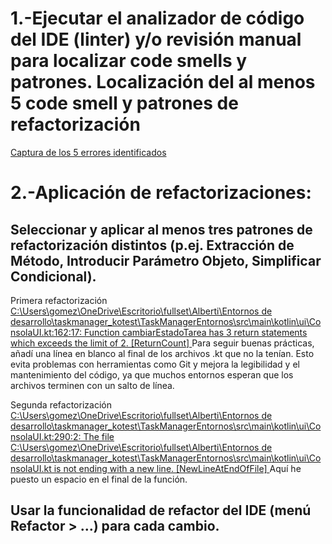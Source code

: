 # 1.-Ejecutar el analizador de código del IDE (linter) y/o revisión manual para localizar code smells y patrones. Localización del al menos 5 code smell y patrones de refactorización

[Captura de los 5 errores identificados](https://github.com/moraalees/TaskManagerEntornos/blob/Bruno/images/debug1/Captura%20de%20pantalla%202025-05-20%20205537.png)

# 2.-Aplicación de refactorizaciones:

## Seleccionar y aplicar al menos tres patrones de refactorización distintos (p.ej. Extracción de Método, Introducir Parámetro Objeto, Simplificar Condicional).

Primera refactorización [C:\Users\gomez\OneDrive\Escritorio\fullset\Alberti\Entornos de desarrollo\taskmanager_kotest\TaskManagerEntornos\src\main\kotlin\ui\ConsolaUI.kt:162:17: Function cambiarEstadoTarea has 3 return statements which exceeds the limit of 2. [ReturnCount]
](https://github.com/moraalees/TaskManagerEntornos/blob/Bruno/images/debug1/Captura%20de%20pantalla%202025-05-20%20210612.png)
Para seguir buenas prácticas, añadí una línea en blanco al final de los archivos .kt que no la tenían. Esto evita problemas con herramientas como Git y mejora la legibilidad y el mantenimiento del código, ya que muchos entornos esperan que los archivos terminen con un salto de línea.

Segunda refactorización [C:\Users\gomez\OneDrive\Escritorio\fullset\Alberti\Entornos de desarrollo\taskmanager_kotest\TaskManagerEntornos\src\main\kotlin\ui\ConsolaUI.kt:290:2: The file C:\Users\gomez\OneDrive\Escritorio\fullset\Alberti\Entornos de desarrollo\taskmanager_kotest\TaskManagerEntornos\src\main\kotlin\ui\ConsolaUI.kt is not ending with a new line. [NewLineAtEndOfFile] ](https://github.com/moraalees/TaskManagerEntornos/blob/Bruno/images/debug1/Captura%20de%20pantalla%202025-05-20%20211814.png)
Aquí he puesto un espacio en el final de la función.

## Usar la funcionalidad de refactor del IDE (menú Refactor > …) para cada cambio.
